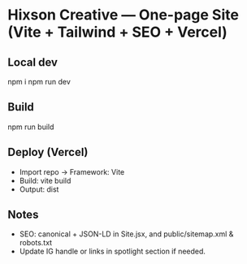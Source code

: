 # Hixson Creative — One-page Site (Vite + Tailwind + SEO + Vercel)

## Local dev
npm i
npm run dev

## Build
npm run build

## Deploy (Vercel)
- Import repo → Framework: Vite
- Build: vite build
- Output: dist

## Notes
- SEO: canonical + JSON-LD in Site.jsx, and public/sitemap.xml & robots.txt
- Update IG handle or links in spotlight section if needed.
